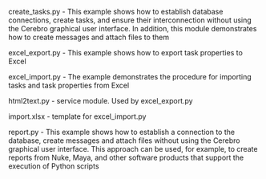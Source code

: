 create_tasks.py - This example shows how to establish database connections, create tasks, and ensure their interconnection without using the Cerebro graphical user interface. In addition, this module demonstrates how to create messages and attach files to them

excel_export.py - This example shows how to export task properties to Excel

excel_import.py - The example demonstrates the procedure for importing tasks and task properties from Excel

html2text.py - service module. Used by excel_export.py

import.xlsx - template for excel_import.py

report.py - This example shows how to establish a connection to the database, create messages and attach files without using the Cerebro graphical user interface. This approach can be used, for example, to create reports from Nuke, Maya, and other software products that support the execution of Python scripts